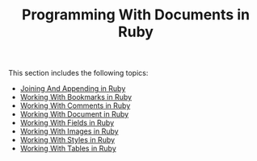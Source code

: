 ﻿---
title: Programming With Documents in Ruby
second_title: Aspose.Words for Java
articleTitle: Programming With Documents in Ruby
linktitle: Programming With Documents in Ruby
description: "Working With Documents using Ruby."
type: docs
weight: 20
url: /java/programming-with-documents-in-ruby/
---

This section includes the following topics:

- [Joining And Appending in Ruby](/words/java/joining-and-appending-in-ruby/)
- [Working With Bookmarks in Ruby](/words/java/working-with-bookmarks-ruby/)
- [Working With Comments in Ruby](/words/java/working-with-comments-in-ruby/)
- [Working With Document in Ruby](/words/java/working-with-document-in-ruby/)
- [Working With Fields in Ruby](/words/java/working-with-fields-in-ruby/)
- [Working With Images in Ruby](/words/java/working-with-images-in-ruby/)
- [Working With Styles in Ruby](/words/java/working-with-styles-in-ruby/)
- [Working With Tables in Ruby](/words/java/working-with-tables-in-ruby/)
